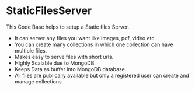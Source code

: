 # StaticFilesServer

This Code Base helps to setup a Static files Server.
- It can server any files you want like images, pdf, video etc.
- You can create many collections in which one collection can have multiple files.
- Makes easy to serve files with short urls.
- Highly Scalable due to MongoDB.
- Keeps Data as buffer into MongoDB database.
- All files are publically available but only a registered user can create and manage collections.

